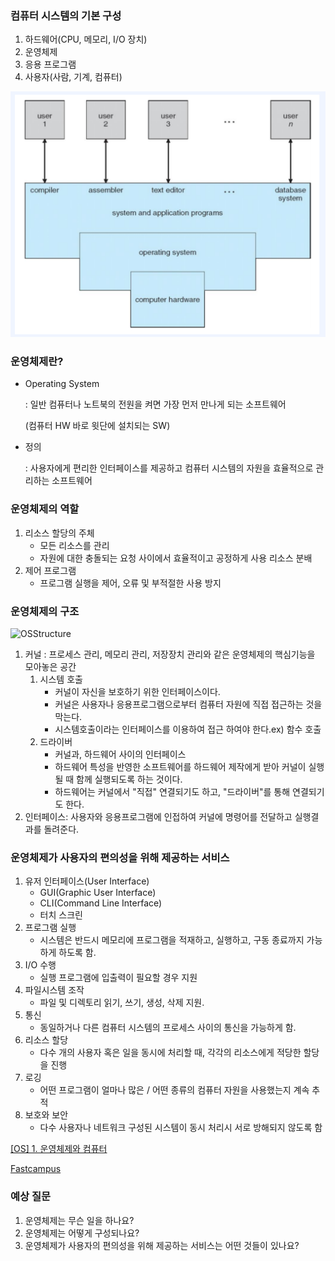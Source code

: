 ### 컴퓨터 시스템의 기본 구성

1. 하드웨어(CPU, 메모리, I/O 장치)
2. 운영체제
3. 응용 프로그램
4. 사용자(사람, 기계, 컴퓨터)

![BasicComputerCompose](img/BasicComputerCompose.png)

### 운영체제란?

- Operating System

  : 일반 컴퓨터나 노트북의 전원을 켜면 가장 먼저 만나게 되는 소프트웨어

  (컴퓨터 HW 바로 윗단에 설치되는 SW)

- 정의

  : 사용자에게 편리한 인터페이스를 제공하고 컴퓨터 시스템의 자원을 효율적으로 관리하는 소프트웨어


### 운영체제의 역할

1. 리소스 할당의 주체
    - 모든 리소스를 관리
    - 자원에 대한 충돌되는 요청 사이에서 효율적이고 공정하게 사용 리소스 분배
2. 제어 프로그램
    - 프로그램 실행을 제어, 오류 및 부적절한 사용 방지

### 운영체제의 구조

![OSStructure](img/OSStructure.png)

1. 커널 : 프로세스 관리, 메모리 관리, 저장장치 관리와 같은 운영체제의 핵심기능을 모아놓은 공간
    1. 시스템 호출
        - 커널이 자신을 보호하기 위한 인터페이스이다.
        - 커널은 사용자나 응용프로그램으로부터 컴퓨터 자원에 직접 접근하는 것을 막는다.
        - 시스템호출이라는 인터페이스를 이용하여 접근 하여야 한다.ex) 함수 호출
    2. 드라이버
        - 커널과, 하드웨어 사이의 인터페이스
        - 하드웨어 특성을 반영한 소프트웨어를 하드웨어 제작에게 받아 커널이 실행될 때 함께 실행되도록 하는 것이다.
        - 하드웨어는 커널에서 "직접" 연결되기도 하고, "드라이버"를 통해 연결되기도 한다.
2. 인터페이스: 사용자와 응용프로그램에 인접하여 커널에 명령어를 전달하고 실행결과를 돌려준다.

### 운영체제가 사용자의 편의성을 위해 제공하는 서비스

1. 유저 인터페이스(User Interface)
    - GUI(Graphic User Interface)
    - CLI(Command Line Interface)
    - 터치 스크린
2. 프로그램 실행
    - 시스템은 반드시 메모리에 프로그램을 적재하고, 실행하고,  구동 종료까지 가능하게 하도록 함.
3. I/O 수행
    - 실행 프로그램에 입출력이 필요할 경우 지원
4. 파일시스템 조작
    - 파일 및 디렉토리 읽기, 쓰기, 생성, 삭제 지원.
5. 통신
    - 동일하거나 다른 컴퓨터 시스템의 프로세스 사이의 통신을 가능하게 함.
6. 리소스 할당
    - 다수 개의 사용자 혹은 일을 동시에 처리할 때, 각각의 리소스에게 적당한 할당을 진행
7. 로깅
    - 어떤 프로그램이 얼마나 많은 / 어떤 종류의 컴퓨터 자원을 사용했는지 계속 추적
8. 보호와 보안
    - 다수 사용자나 네트워크 구성된 시스템이 동시 처리시 서로 방해되지 않도록 함

[[OS] 1. 운영체제와 컴퓨터](https://velog.io/@thalals/OS-1.-운영체제와-컴퓨터)

[Fastcampus](https://samsungsds.fastcampus.app/course-detail/206060)

### 예상 질문

1. 운영체제는 무슨 일을 하나요?
2. 운영체제는 어떻게 구성되나요?
3. 운영체제가 사용자의 편의성을 위해 제공하는 서비스는 어떤 것들이 있나요?